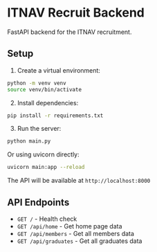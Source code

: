 # ITNAV Recruit Backend

FastAPI backend for the ITNAV recruitment.

## Setup

1. Create a virtual environment:
```bash
python -m venv venv
source venv/bin/activate
```

2. Install dependencies:
```bash
pip install -r requirements.txt
```

3. Run the server:
```bash
python main.py
```

Or using uvicorn directly:
```bash
uvicorn main:app --reload
```

The API will be available at `http://localhost:8000`

## API Endpoints

- `GET /` - Health check
- `GET /api/home` - Get home page data
- `GET /api/members` - Get all members data
- `GET /api/graduates` - Get all graduates data


